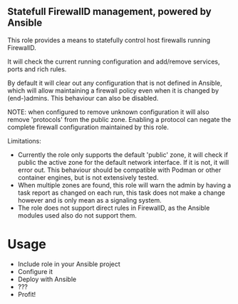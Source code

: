 ## Statefull FirewallD management, powered by Ansible
This role provides a means to statefully control host firewalls running FirewallD.

It will check the current running configuration and add/remove services, ports and rich rules.

By default it will clear out any configuration that is not defined in Ansible, which will allow maintaining a firewall policy even when it is changed by (end-)admins. This behaviour can also be disabled.

NOTE: when configured to remove unknown configuration it will also remove 'protocols' from the public zone. Enabling a protocol can negate the complete firewall configuration maintained by this role.

Limitations:

* Currently the role only supports the default 'public' zone, it will check if public the active zone for the default network interface. If it is not, it will error out. This behaviour should be compatible with Podman or other container engines, but is not extensively tested.
* When multiple zones are found, this role will warn the admin by having a task report as changed on each run, this task does not make a change however and is only mean as a signaling system.
* The role does not support direct rules in FirewallD, as the Ansible modules used also do not support them.

# Usage
* Include role in your Ansible project
* Configure it
* Deploy with Ansible
* ???
* Profit!
